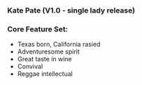 ### Kate Pate (V1.0 - single lady release) 

### Core Feature Set:
- Texas born, California rasied
- Adventuresome spirit
- Great taste in wine
- Convival
- Reggae intellectual



 
